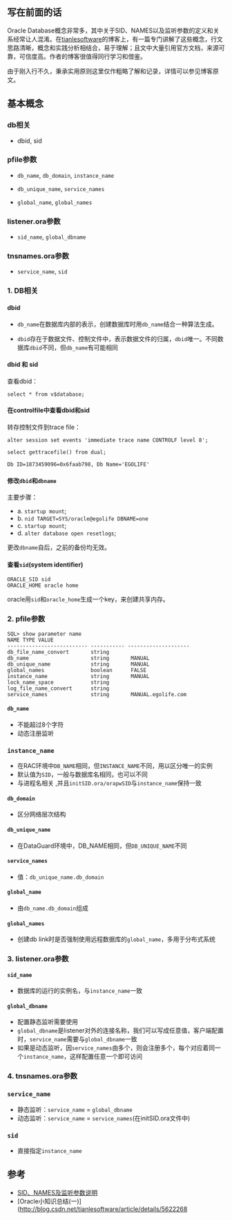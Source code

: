 ## 写在前面的话

Oracle Database概念非常多，其中关于SID、NAMES以及监听参数的定义和关系经常让人混淆。在[tianlesoftware](http://blog.csdn.net/tianlesoftware)的博客上，有一篇专门讲解了这些概念，行文思路清晰，概念和实践分析相结合，易于理解；且文中大量引用官方文档，来源可靠，可信度高。作者的博客很值得同行学习和借鉴。

由于刚入行不久，秉承实用原则这里仅作粗略了解和记录，详情可以参见博客原文。

## 基本概念

### db相关

* dbid, sid

### pfile参数

* `db_name`, `db_domain`, `instance_name`

* `db_unique_name`, `service_names`

* `global_name`, `global_names`

### listener.ora参数

* `sid_name`, `global_dbname`

### tnsnames.ora参数

* `service_name`, `sid`

### 1. DB相关

#### dbid

* `db_name`在数据库内部的表示，创建数据库时用`db_name`结合一种算法生成。

* `dbid`存在于数据文件、控制文件中，表示数据文件的归属，`dbid`唯一。不同数据库`dbid`不同，但`db_name`有可能相同

#### dbid 和 sid

查看dbid：

	select * from v$database;

#### 在controlfile中查看dbid和sid

转存控制文件到trace file：

	alter session set events 'immediate trace name CONTROLF level 8'; 

	select gettracefile() from dual; 

	Db ID=1873459096=0x6faab798, Db Name='EGOLIFE'

#### 修改`dbid`和`dbname`

主要步骤：

* a. `startup mount`;
* b. `nid TARGET=SYS/oracle@egolife DBNAME=one`
* c. `startup mount`;
* d. `alter database open resetlogs`;

更改`dbname`自后，之前的备份均无效。

#### 查看`sid`(system identifier)

	ORACLE_SID sid
	ORACLE_HOME oracle home

oracle用`sid`和`oracle_home`生成一个key，来创建共享内存。

### 2. pfile参数

	SQL> show parameter name
	NAME TYPE VALUE
	-------------------------- ----------- --------------------
	db_file_name_convert       string
	db_name                    string       MANUAL
	db_unique_name             string       MANUAL
	global_names               boolean     	FALSE
	instance_name              string       MANUAL
	lock_name_space            string
	log_file_name_convert      string
	service_names              string       MANUAL.egolife.com
	
#### `db_name`

* 不能超过8个字符
* 动态注册监听

### `instance_name`

* 在RAC环境中`DB_NAME`相同，但`INSTANCE_NAME`不同，用以区分唯一的实例
* 默认值为`SID`，一般与数据库名相同，也可以不同
* 与进程名相关 ,并且`initSID.ora/orapwSID`与`instance_name`保持一致

#### `db_domain`

* 区分网络层次结构

#### `db_unique_name`

* 在DataGuard环境中，DB_NAME相同，但`DB_UNIQUE_NAME`不同

#### `service_names`

* 值：`db_unique_name.db_domain`

#### `global_name`

* 由`db_name.db_domain`组成

#### `global_names`

* 创建db link时是否强制使用远程数据库的`global_name`，多用于分布式系统

### 3. listener.ora参数

#### `sid_name`

* 数据库的运行的实例名，与`instance_name`一致

#### `global_dbname`

* 配置静态监听需要使用
* `global_dbname`是listener对外的连接名称，我们可以写成任意值，客户端配置时，`service_name`需要与`global_dbname`一致
* 如果是动态监听，因`service_names`由多个，则会注册多个，每个对应着同一个`instance_name`，这样配置任意一个即可访问

### 4. tnsnames.ora参数

### `service_name`

* 静态监听：`service_name` = `global_dbname`
* 动态监听：`service_name` = `service_names`(在initSID.ora文件中)

### `sid`

* 直接指定`instance_name`


## 参考

 * [SID、NAMES及监听参数说明](http://blog.csdn.net/tianlesoftware)
 * [Oracle小知识总结(一)](http://blog.csdn.net/tianlesoftware/article/details/5622268
